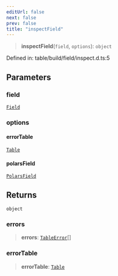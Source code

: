 ```yaml
---
editUrl: false
next: false
prev: false
title: "inspectField"
---
```


> **inspectField**(`field`, `options`): `object`

Defined in: table/build/field/inspect.d.ts:5

## Parameters

### field

[`Field`](/reference/dpkit/field/)

### options

#### errorTable

[`Table`](/reference/dpkit/table/)

#### polarsField

[`PolarsField`](/reference/dpkit/polarsfield/)

## Returns

`object`

### errors

> **errors**: [`TableError`](/reference/dpkit/tableerror/)[]

### errorTable

> **errorTable**: [`Table`](/reference/dpkit/table/)
